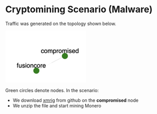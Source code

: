 # Cryptomining Scenario (Malware)

Traffic was generated on the topology shown below.

<img src="../one.jpg" alt="Experiment topology" width="50%"/>

Green circles denote nodes. 
In the scenario:
- We download [xmrig](https://github.com/xmrig/xmrig) from github on the **compromised** node
- We unzip the file and start mining Monero
